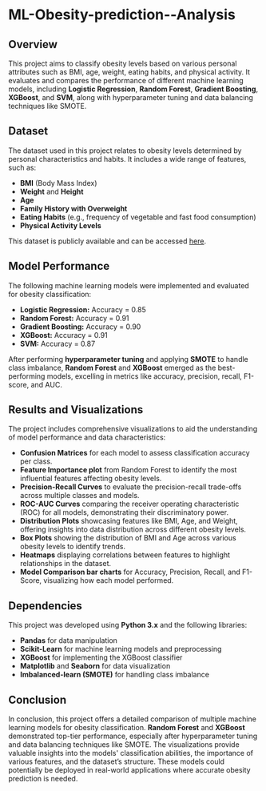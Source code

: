 # ML-Obesity-prediction--Analysis
## Overview

This project aims to classify obesity levels based on various personal attributes such as BMI, age, weight, eating habits, and physical activity. It evaluates and compares the performance of different machine learning models, including **Logistic Regression**, **Random Forest**, **Gradient Boosting**, **XGBoost**, and **SVM**, along with hyperparameter tuning and data balancing techniques like SMOTE.

## Dataset

The dataset used in this project relates to obesity levels determined by personal characteristics and habits. It includes a wide range of features, such as:

- **BMI** (Body Mass Index)
- **Weight** and **Height**
- **Age**
- **Family History with Overweight**
- **Eating Habits** (e.g., frequency of vegetable and fast food consumption)
- **Physical Activity Levels**

This dataset is publicly available and can be accessed [here](https://www.kaggle.com/datasets/jpkochar/obesity-risk-dataset).

## Model Performance

The following machine learning models were implemented and evaluated for obesity classification:

- **Logistic Regression:** Accuracy = 0.85
- **Random Forest:** Accuracy = 0.91
- **Gradient Boosting:** Accuracy = 0.90
- **XGBoost:** Accuracy = 0.91
- **SVM:** Accuracy = 0.87

After performing **hyperparameter tuning** and applying **SMOTE** to handle class imbalance, **Random Forest** and **XGBoost** emerged as the best-performing models, excelling in metrics like accuracy, precision, recall, F1-score, and AUC.

## Results and Visualizations

The project includes comprehensive visualizations to aid the understanding of model performance and data characteristics:

- **Confusion Matrices** for each model to assess classification accuracy per class.
- **Feature Importance plot** from Random Forest to identify the most influential features affecting obesity levels.
- **Precision-Recall Curves** to evaluate the precision-recall trade-offs across multiple classes and models.
- **ROC-AUC Curves** comparing the receiver operating characteristic (ROC) for all models, demonstrating their discriminatory power.
- **Distribution Plots** showcasing features like BMI, Age, and Weight, offering insights into data distribution across different obesity levels.
- **Box Plots** showing the distribution of BMI and Age across various obesity levels to identify trends.
- **Heatmaps** displaying correlations between features to highlight relationships in the dataset.
- **Model Comparison bar charts** for Accuracy, Precision, Recall, and F1-Score, visualizing how each model performed.

## Dependencies

This project was developed using **Python 3.x** and the following libraries:

- **Pandas** for data manipulation
- **Scikit-Learn** for machine learning models and preprocessing
- **XGBoost** for implementing the XGBoost classifier
- **Matplotlib** and **Seaborn** for data visualization
- **Imbalanced-learn (SMOTE)** for handling class imbalance

## Conclusion

In conclusion, this project offers a detailed comparison of multiple machine learning models for obesity classification. **Random Forest** and **XGBoost** demonstrated top-tier performance, especially after hyperparameter tuning and data balancing techniques like SMOTE. The visualizations provide valuable insights into the models' classification abilities, the importance of various features, and the dataset’s structure. These models could potentially be deployed in real-world applications where accurate obesity prediction is needed.

